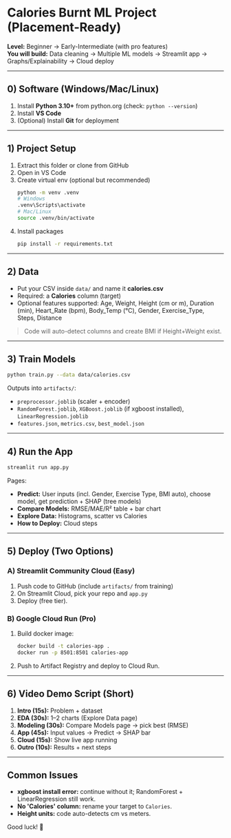 # Calories Burnt ML Project (Placement-Ready)

**Level:** Beginner → Early-Intermediate (with pro features)  
**You will build:** Data cleaning → Multiple ML models → Streamlit app → Graphs/Explainability → Cloud deploy

---

## 0) Software (Windows/Mac/Linux)
1. Install **Python 3.10+** from python.org (check: `python --version`)
2. Install **VS Code**
3. (Optional) Install **Git** for deployment

---

## 1) Project Setup
1. Extract this folder or clone from GitHub
2. Open in VS Code
3. Create virtual env (optional but recommended)
   ```bash
   python -m venv .venv
   # Windows
   .venv\Scripts\activate
   # Mac/Linux
   source .venv/bin/activate
   ```
4. Install packages
   ```bash
   pip install -r requirements.txt
   ```

---

## 2) Data
- Put your CSV inside `data/` and name it **calories.csv**  
- Required: a **Calories** column (target)  
- Optional features supported: Age, Weight, Height (cm or m), Duration (min), Heart_Rate (bpm), Body_Temp (°C), Gender, Exercise_Type, Steps, Distance

> Code will auto-detect columns and create BMI if Height+Weight exist.

---

## 3) Train Models
```bash
python train.py --data data/calories.csv
```
Outputs into `artifacts/`:
- `preprocessor.joblib` (scaler + encoder)
- `RandomForest.joblib`, `XGBoost.joblib` (if xgboost installed), `LinearRegression.joblib`
- `features.json`, `metrics.csv`, `best_model.json`

---

## 4) Run the App
```bash
streamlit run app.py
```
Pages:
- **Predict:** User inputs (incl. Gender, Exercise Type, BMI auto), choose model, get prediction + SHAP (tree models)
- **Compare Models:** RMSE/MAE/R² table + bar chart
- **Explore Data:** Histograms, scatter vs Calories
- **How to Deploy:** Cloud steps

---

## 5) Deploy (Two Options)
### A) Streamlit Community Cloud (Easy)
1. Push code to GitHub (include `artifacts/` from training)
2. On Streamlit Cloud, pick your repo and `app.py`
3. Deploy (free tier).

### B) Google Cloud Run (Pro)
1. Build docker image:
   ```bash
   docker build -t calories-app .
   docker run -p 8501:8501 calories-app
   ```
2. Push to Artifact Registry and deploy to Cloud Run.

---

## 6) Video Demo Script (Short)
1. **Intro (15s):** Problem + dataset
2. **EDA (30s):** 1–2 charts (Explore Data page)
3. **Modeling (30s):** Compare Models page → pick best (RMSE)
4. **App (45s):** Input values → Predict → SHAP bar
5. **Cloud (15s):** Show live app running
6. **Outro (10s):** Results + next steps

---

## Common Issues
- **xgboost install error:** continue without it; RandomForest + LinearRegression still work.
- **No 'Calories' column:** rename your target to `Calories`.
- **Height units:** code auto-detects cm vs meters.

Good luck! 🚀

